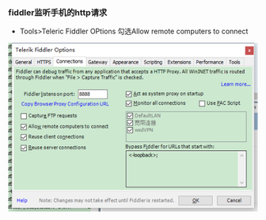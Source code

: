 ### fiddler监听手机的http请求

* Tools&gt;Teleric Fiddler OPtions 勾选Allow remote computers to connect

![](/assets/import.png)

